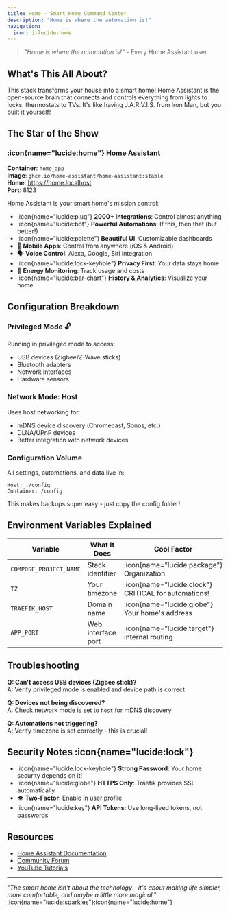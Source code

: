 ```yaml
---
title: Home - Smart Home Command Center
description: "Home is where the automation is!"
navigation:
  icon: i-lucide-home
---
```


> *"Home is where the automation is!"* - Every Home Assistant user

## What's This All About?

This stack transforms your house into a smart home! Home Assistant is the open-source brain that connects and controls everything from lights to locks, thermostats to TVs. It's like having J.A.R.V.I.S. from Iron Man, but you built it yourself!

## The Star of the Show

### :icon{name="lucide:home"} Home Assistant

**Container**: `home_app`  
**Image**: `ghcr.io/home-assistant/home-assistant:stable`  
**Home**: https://home.localhost  
**Port**: 8123

Home Assistant is your smart home's mission control:
- :icon{name="lucide:plug"} **2000+ Integrations**: Control almost anything
- :icon{name="lucide:bot"} **Powerful Automations**: If this, then that (but better!)
- :icon{name="lucide:palette"} **Beautiful UI**: Customizable dashboards
- 📱 **Mobile Apps**: Control from anywhere (iOS & Android)
- 🗣️ **Voice Control**: Alexa, Google, Siri integration
- :icon{name="lucide:lock-keyhole"} **Privacy First**: Your data stays home
- 🌙 **Energy Monitoring**: Track usage and costs
- :icon{name="lucide:bar-chart"} **History & Analytics**: Visualize your home

## Configuration Breakdown

### Privileged Mode 🔓

Running in privileged mode to access:
- USB devices (Zigbee/Z-Wave sticks)
- Bluetooth adapters
- Network interfaces
- Hardware sensors

### Network Mode: Host

Uses host networking for:
- mDNS device discovery (Chromecast, Sonos, etc.)
- DLNA/UPnP devices
- Better integration with network devices

### Configuration Volume

All settings, automations, and data live in:
```
Host: ./config
Container: /config
```

This makes backups super easy - just copy the config folder!

## Environment Variables Explained

| Variable | What It Does | Cool Factor |
|----------|-------------|-------------|
| `COMPOSE_PROJECT_NAME` | Stack identifier | :icon{name="lucide:package"} Organization |
| `TZ` | Your timezone | :icon{name="lucide:clock"} CRITICAL for automations! |
| `TRAEFIK_HOST` | Domain name | :icon{name="lucide:globe"} Your home's address |
| `APP_PORT` | Web interface port | :icon{name="lucide:target"} Internal routing |

## Troubleshooting

**Q: Can't access USB devices (Zigbee stick)?**  
A: Verify privileged mode is enabled and device path is correct

**Q: Devices not being discovered?**  
A: Check network mode is set to `host` for mDNS discovery

**Q: Automations not triggering?**  
A: Verify timezone is set correctly - this is crucial!

## Security Notes :icon{name="lucide:lock"}

- :icon{name="lucide:lock-keyhole"} **Strong Password**: Your home security depends on it!
- :icon{name="lucide:globe"} **HTTPS Only**: Traefik provides SSL automatically
- 👁️ **Two-Factor**: Enable in user profile
- :icon{name="lucide:key"} **API Tokens**: Use long-lived tokens, not passwords

## Resources

- [Home Assistant Documentation](https://www.home-assistant.io/docs/)
- [Community Forum](https://community.home-assistant.io/)
- [YouTube Tutorials](https://www.youtube.com/c/HomeAssistant)

---

*"The smart home isn't about the technology - it's about making life simpler, more comfortable, and maybe a little more magical."* :icon{name="lucide:sparkles"}:icon{name="lucide:home"}
